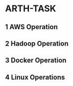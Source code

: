 # ARTH-TASK

## 1  AWS Operation
## 2  Hadoop Operation
## 3  Docker Operation
## 4  Linux Operations

